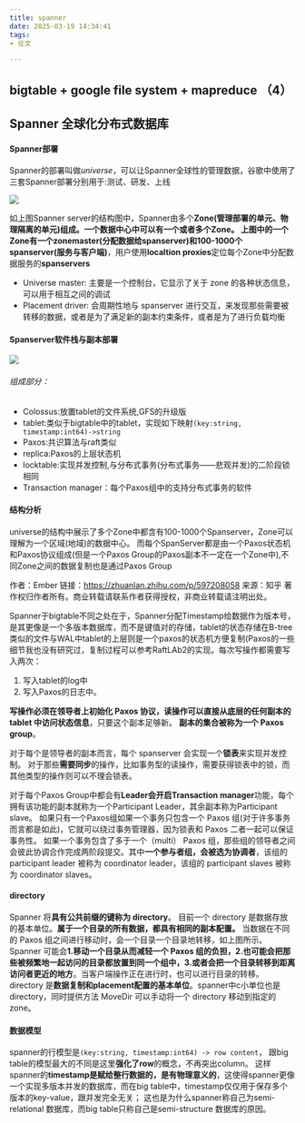 ```yaml
---
title: spanner
date: 2025-03-19 14:34:41
tags:
- 论文

---
```

<!-- more -->
## bigtable + google file system + mapreduce （4）
## Spanner 全球化分布式数据库

#### Spanner部署

Spanner的部署叫做*universe*，可以让Spanner全球性的管理数据，谷歌中使用了三套Spanner部署分别用于:测试、研发、上线 

![](https://pic1.imgdb.cn/item/67da8a8588c538a9b5c0ff66.png)

如上图Spanner server的结构图中，Spanner由多个**Zone(管理部署的单元、物理隔离的单元)**组成。一个数据中心中可以有一个或者多个Zone。
上图中的一个Zone有一个**zonemaster(分配数据给spanserver)**和100-1000个**spanserver(服务与客户端)**，用户使用**localtion proxies**定位每个Zone中分配数据服务的**spanservers**
- Universe master: 主要是一个控制台，它显示了关于 zone 的各种状态信息，可以用于相互之间的调试
- Placement driver: 会周期性地与 spanserver 进行交互，来发现那些需要被转移的数据，或者是为了满足新的副本约束条件，或者是为了进行负载均衡

#### Spanserver软件栈与副本部署

![](https://pic1.imgdb.cn/item/67da8aac88c538a9b5c0ff72.png)

###### 组成部分：

- Colossus:放置tablet的文件系统,GFS的升级版 
- tablet:类似于bigtable中的tablet，实现如下映射`(key:string, timestamp:int64)->string`  
- Paxos:共识算法与raft类似 
- replica:Paxos的上层状态机 
- locktable:实现并发控制,与分布式事务(分布式事务——悲观并发)的二阶段锁相同 
- Transaction manager：每个Paxos组中的支持分布式事务的软件

#### 结构分析

universe的结构中展示了多个Zone中都含有100-1000个Spanserver，Zone可以理解为一个区域(地域)的数据中心。
而每个SpanServer都是由一个Paxos状态机和Paxos协议组成(但是一个Paxos Group的Paxos副本不一定在一个Zone中),不同Zone之间的数据复制也是通过Paxos Group

作者：Ember
链接：https://zhuanlan.zhihu.com/p/597208058
来源：知乎
著作权归作者所有。商业转载请联系作者获得授权，非商业转载请注明出处。

Spanner于bigtable不同之处在于，Spanner分配Timestamp给数据作为版本号，是其更像是一个多版本数据库，而不是键值对的存储，tablet的状态存储在B-tree类似的文件与WAL中tablet的上层则是一个paxos的状态机方便复制(Paxos的一些细节我也没有研究过，复制过程可以参考RaftLAb2的实现。每次写操作都需要写入两次：
1. 写入tablet的log中 
2. 写入Paxos的日志中。

**写操作必须在领导者上初始化 Paxos 协议，读操作可以直接从底层的任何副本的 tablet 中访问状态信息**，只要这个副本足够新。
**副本的集合被称为一个 Paxos group**。

对于每个是领导者的副本而言，每个 spanserver 会实现一个**锁表**来实现并发控制。
对于那些**需要同步**的操作，比如事务型的读操作，需要获得锁表中的锁，而其他类型的操作则可以不理会锁表。

对于每个Paxos Group中都会有**Leader会开启Transaction manager**功能，每个拥有该功能的副本就称为一个Participant Leader，其余副本称为Participant slave。
如果只有一个Paxos组如果一个事务只包含一个 Paxos 组(对于许多事务而言都是如此)，它就可以绕过事务管理器，因为锁表和 Paxos 二者一起可以保证事务性。
如果一个事务包含了多于一个（multi） Paxos 组，那些组的领导者之间会彼此协调合作完成两阶段提交。其中**一个参与者组，会被选为协调者**，该组的 participant leader 被称为 coordinator leader，该组的 participant slaves 被称为 coordinator slaves。

#### directory

Spanner 将**具有公共前缀的键称为 directory**。
目前一个 directory 是数据存放的基本单位。**属于一个目录的所有数据，都具有相同的副本配置。**
 当数据在不同的 Paxos 组之间进行移动时，会一个目录一个目录地转移，如上图所示。
 Spanner 可能会**1.移动一个目录从而减轻一个 Paxos 组的负担，2.也可能会把那些被频繁地一起访问的目录都放置到同一个组中，3.或者会把一个目录转移到距离访问者更近的地方**。当客户端操作正在进行时，也可以进行目录的转移。
directory 是**数据复制和placement配置的基本单位**。spanner中c小单位也是 directory，同时提供方法 MoveDir 可以手动将一个 directory 移动到指定的zone。

#### 数据模型

spanner的行模型是`(key:string, timestamp:int64) -> row content`，
跟big table的模型最大的不同是这里**强化了row**的概念，不再突出column。
这样spanner的**timestamp是赋给整行数据的，是有物理意义的**，这使得spanner更像一个实现多版本并发的数据库，而在big table中，timestamp仅仅用于保存多个版本的key-value，跟并发完全无关；
这也是为什么spanner称自己为semi-relational 数据库，而big table只称自己是semi-structure 数据库的原因。

































